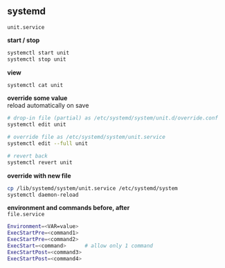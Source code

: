 systemd
---

`unit.service`  

**start / stop**
```sh
systemctl start unit
systemctl stop unit
```

**view**
```sh
systemctl cat unit
```

**override some value**  
reload automatically on save
```sh
# drop-in file (partial) as /etc/systemd/system/unit.d/override.conf
systemctl edit unit

# override file as /etc/systemd/system/unit.service
systemctl edit --full unit

# revert back
systemctl revert unit
```

**override with new file**
```sh
cp /lib/systemd/system/unit.service /etc/systemd/system
systemctl daemon-reload
```

**environment and commands before, after**  
`file.service`  
```sh
Environment=<VAR=value>
ExecStartPre=<command1>
ExecStartPre=<command2>
ExecStart=<command>      # allow only 1 command
ExecStartPost=<command3>
ExecStartPost=<command4>
```
